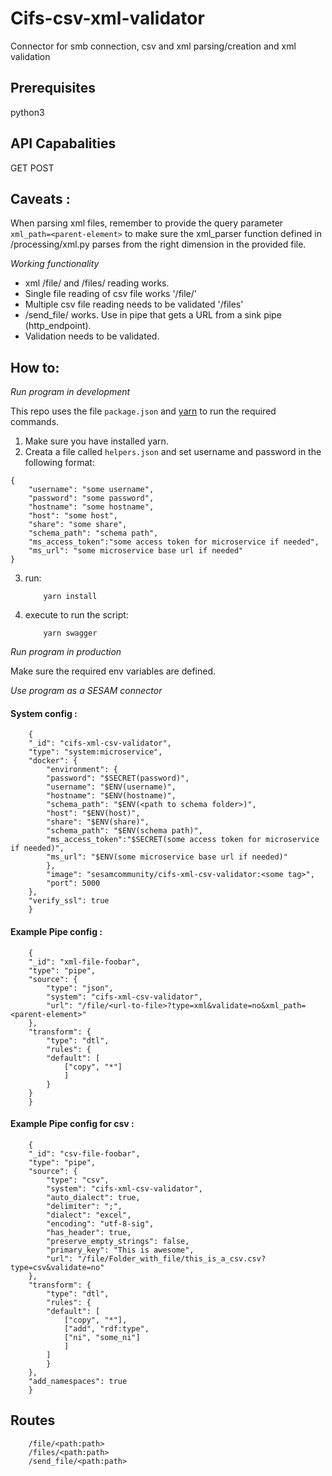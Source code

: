 # Cifs-csv-xml-validator
Connector for smb connection, csv and xml parsing/creation and xml validation

## Prerequisites
python3

## API Capabalities
GET
POST


## Caveats :
When parsing xml files, remember to provide the query parameter `xml_path=<parent-element>` to make sure the xml_parser function defined in /processing/xml.py parses from the right dimension in the provided file. 

*Working functionality*
- xml /file/ and /files/ reading works.
- Single file reading of csv file works '/file/' 
- Multiple csv file reading needs to be validated '/files'
- /send_file/ works. Use in pipe that gets a URL from a sink pipe (http_endpoint).
- Validation needs to be validated.


## How to:

*Run program in development*

This repo uses the file ```package.json``` and [yarn](https://yarnpkg.com/lang/en/) to run the required commands.

1. Make sure you have installed yarn.
2. Creata a file called ```helpers.json``` and set username and password in the following format:
```
{
    "username": "some username",
    "password": "some password",
    "hostname": "some hostname",
    "host": "some host",
    "share": "some share",
    "schema_path": "schema path",
    "ms_access_token":"some access token for microservice if needed",
    "ms_url": "some microservice base url if needed"
}
```

3. run:
    ```
        yarn install
    ```
4. execute to run the script:
    ```
        yarn swagger
    ```

*Run program in production*

Make sure the required env variables are defined.

*Use program as a SESAM connector*

#### System config :

```
    {
    "_id": "cifs-xml-csv-validator",
    "type": "system:microservice",
    "docker": {
        "environment": {
        "password": "$SECRET(password)",
        "username": "$ENV(username)",
        "hostname": "$ENV(hostname)",
        "schema_path": "$ENV(<path to schema folder>)",
        "host": "$ENV(host)",
        "share": "$ENV(share)",
        "schema_path": "$ENV(schema path)",
        "ms_access_token":"$SECRET(some access token for microservice if needed)",
        "ms_url": "$ENV(some microservice base url if needed)"
        },
        "image": "sesamcommunity/cifs-xml-csv-validator:<some tag>",
        "port": 5000
    },
    "verify_ssl": true
    }
```

#### Example Pipe config :

```
    {
    "_id": "xml-file-foobar",
    "type": "pipe",
    "source": {
        "type": "json",
        "system": "cifs-xml-csv-validator",
        "url": "/file/<url-to-file>?type=xml&validate=no&xml_path=<parent-element>"
    },
    "transform": {
        "type": "dtl",
        "rules": {
        "default": [
            ["copy", "*"]
            ]
        }
    }
    }
```

#### Example Pipe config for csv :

```
    {
    "_id": "csv-file-foobar",
    "type": "pipe",
    "source": {
        "type": "csv",
        "system": "cifs-xml-csv-validator",
        "auto_dialect": true,
        "delimiter": ";",
        "dialect": "excel",
        "encoding": "utf-8-sig",
        "has_header": true,
        "preserve_empty_strings": false,
        "primary_key": "This is awesome",
        "url": "/file/Folder_with_file/this_is_a_csv.csv?type=csv&validate=no"
    },
    "transform": {
        "type": "dtl",
        "rules": {
        "default": [
            ["copy", "*"],
            ["add", "rdf:type",
            ["ni", "some_ni"]
            ]
        ]
        }
    },
    "add_namespaces": true
    }
```


## Routes

```
    /file/<path:path>
    /files/<path:path>
    /send_file/<path:path>
```